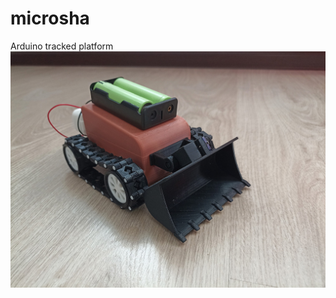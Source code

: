 # microsha
Arduino tracked platform
![Microsha](https://github.com/mppks/microsha/blob/main/microsha.jpg)

